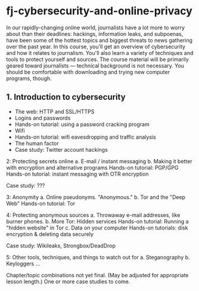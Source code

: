 fj-cybersecurity-and-online-privacy
===================================

In our rapidly-changing online world, journalists have a lot more to worry about than their deadlines: hackings, information leaks, and subpoenas, have been some of the hottest topics and biggest threats to news gathering over the past year. In this course, you'll get an overview of cybersecurity and how it relates to journalism. You'll also learn a variety of techniques and tools to protect yourself and sources. The course material will be primarily geared toward journalists — technical background is not necessary. You should be comfortable with downloading and trying new computer programs, though.

## 1. Introduction to cybersecurity

* The web: HTTP and SSL/HTTPS
* Logins and passwords
* Hands-on tutorial: using a password cracking program
* Wifi
* Hands-on tutorial: wifi eavesdropping and traffic analysis
* The human factor
* Case study: Twitter account hackings

2: Protecting secrets online
  a. E-mail / instant messaging
  b. Making it better with encryption and alternative programs
     Hands-on tutorial: PGP/GPG
     Hands-on tutorial: instant messaging with OTR encryption

Case study: ???

3: Anonymity
  a. Online pseudonyms. "Anonymous."
  b. Tor and the "Deep Web"
    Hands-on tutorial: Tor

4: Protecting anonymous sources
  a. Throwaway e-mail addresses, like burner phones.
  b. More Tor: Hidden services
    Hands-on tutorial: Running a "hidden website" in Tor
  c. Data on your computer
    Hands-on tutorials: disk encryption & deleting data securely

Case study: Wikileaks, Strongbox/DeadDrop

5: Other tools, techniques, and things to watch out for
  a. Steganography
  b. Keyloggers
  ...

Chapter/topic combinations not yet final. (May be adjusted for appropriate lesson length.) One or more case studies to come.
